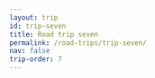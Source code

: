 ```yaml
---
layout: trip
id: trip-seven
title: Road trip seven
permalink: /road-trips/trip-seven/
nav: false
trip-order: 7
---
```

